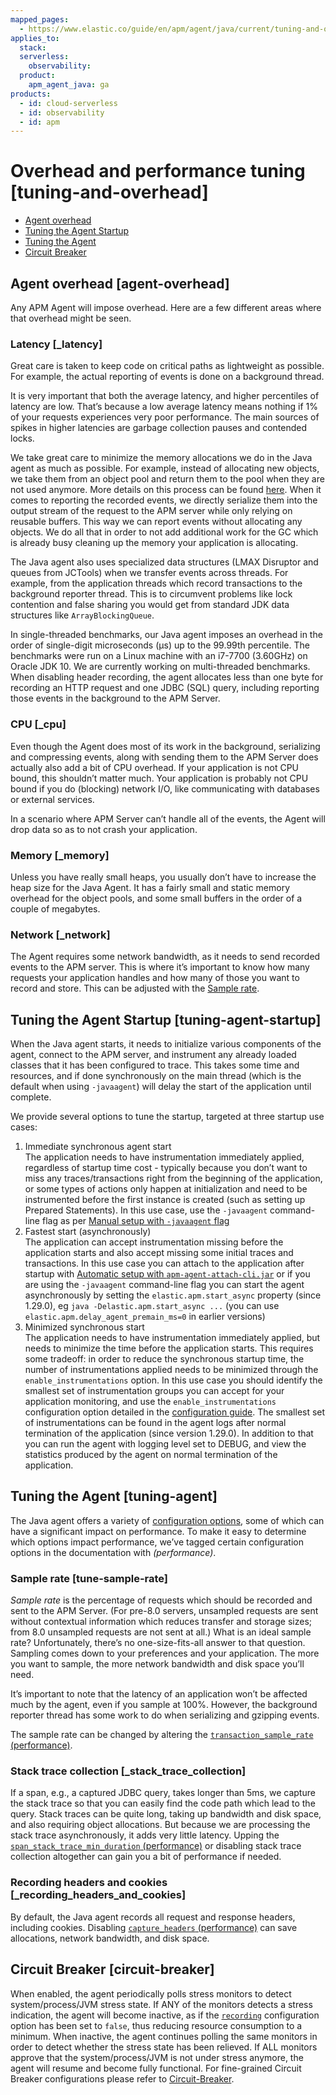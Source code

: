 ```yaml
---
mapped_pages:
  - https://www.elastic.co/guide/en/apm/agent/java/current/tuning-and-overhead.html
applies_to:
  stack:
  serverless:
    observability:
  product:
    apm_agent_java: ga
products:
  - id: cloud-serverless
  - id: observability
  - id: apm
---
```


# Overhead and performance tuning [tuning-and-overhead]

* [Agent overhead](#agent-overhead)
* [Tuning the Agent Startup](#tuning-agent-startup)
* [Tuning the Agent](#tuning-agent)
* [Circuit Breaker](#circuit-breaker)


## Agent overhead [agent-overhead]

Any APM Agent will impose overhead. Here are a few different areas where that overhead might be seen.


### Latency [_latency]

Great care is taken to keep code on critical paths as lightweight as possible. For example, the actual reporting of events is done on a background thread.

It is very important that both the average latency, and higher percentiles of latency are low. That’s because a low average latency means nothing if 1% of your requests experiences very poor performance. The main sources of spikes in higher latencies are garbage collection pauses and contended locks.

We take great care to minimize the memory allocations we do in the Java agent as much as possible. For example, instead of allocating new objects, we take them from an object pool and return them to the pool when they are not used anymore. More details on this process can be found [here](https://github.com/elastic/apm-agent-java/blob/main/apm-agent-core/README.md#lifecycle). When it comes to reporting the recorded events, we directly serialize them into the output stream of the request to the APM server while only relying on reusable buffers. This way we can report events without allocating any objects. We do all that in order to not add additional work for the GC which is already busy cleaning up the memory your application is allocating.

The Java agent also uses specialized data structures (LMAX Disruptor and queues from JCTools) when we transfer events across threads. For example, from the application threads which record transactions to the background reporter thread. This is to circumvent problems like lock contention and false sharing you would get from standard JDK data structures like `ArrayBlockingQueue`.

In single-threaded benchmarks, our Java agent imposes an overhead in the order of single-digit microseconds (µs) up to the 99.99th percentile. The benchmarks were run on a Linux machine with an i7-7700 (3.60GHz) on Oracle JDK 10. We are currently working on multi-threaded benchmarks. When disabling header recording, the agent allocates less than one byte for recording an HTTP request and one JDBC (SQL) query, including reporting those events in the background to the APM Server.


### CPU [_cpu]

Even though the Agent does most of its work in the background, serializing and compressing events, along with sending them to the APM Server does actually also add a bit of CPU overhead. If your application is not CPU bound, this shouldn’t matter much. Your application is probably not CPU bound if you do (blocking) network I/O, like communicating with databases or external services.

In a scenario where APM Server can’t handle all of the events, the Agent will drop data so as to not crash your application.


### Memory [_memory]

Unless you have really small heaps, you usually don’t have to increase the heap size for the Java Agent. It has a fairly small and static memory overhead for the object pools, and some small buffers in the order of a couple of megabytes.


### Network [_network]

The Agent requires some network bandwidth, as it needs to send recorded events to the APM server. This is where it’s important to know how many requests your application handles and how many of those you want to record and store. This can be adjusted with the [Sample rate](#tune-sample-rate).


## Tuning the Agent Startup [tuning-agent-startup]

When the Java agent starts, it needs to initialize various components of the agent, connect to the APM server, and instrument any already loaded classes that it has been configured to trace. This takes some time and resources, and if done synchronously on the main thread (which is the default when using `-javaagent`) will delay the start of the application until complete.

We provide several options to tune the startup, targeted at three startup use cases:

1. Immediate synchronous agent start<br> The application needs to have instrumentation immediately applied, regardless of startup time cost - typically because you don’t want to miss any traces/transactions right from the beginning of the application, or some types of actions only happen at initialization and need to be instrumented before the first instance is created (such as setting up Prepared Statements). In this use case, use the `-javaagent` command-line flag as per [Manual setup with `-javaagent` flag](/reference/setup-javaagent.md)
2. Fastest start (asynchronously)<br> The application can accept instrumentation missing before the application starts and also accept missing some initial traces and transactions. In this use case you can attach to the application after startup with [Automatic setup with `apm-agent-attach-cli.jar`](/reference/setup-attach-cli.md) or if you are using the `-javaagent` command-line flag you can start the agent asynchronously by setting the `elastic.apm.start_async` property (since 1.29.0), eg `java -Delastic.apm.start_async ...` (you can use `elastic.apm.delay_agent_premain_ms=0` in earlier versions)
3. Minimized synchronous start<br> The application needs to have instrumentation immediately applied, but needs to minimize the time before the application starts. This requires some tradeoff: in order to reduce the synchronous startup time, the number of instrumentations applied needs to be minimized through the `enable_instrumentations` option. In this use case you should identify the smallest set of instrumentation groups you can accept for your application monitoring, and use the `enable_instrumentations` configuration option detailed in the [configuration guide](/reference/configuration.md). The smallest set of instrumentations can be found in the agent logs after normal termination of the application (since version 1.29.0). In addition to that you can run the agent with logging level set to DEBUG, and view the statistics produced by the agent on normal termination of the application.


## Tuning the Agent [tuning-agent]

The Java agent offers a variety of [configuration options](/reference/configuration.md), some of which can have a significant impact on performance. To make it easy to determine which options impact performance, we’ve tagged certain configuration options in the documentation with *(performance)*.


### Sample rate [tune-sample-rate]

*Sample rate* is the percentage of requests which should be recorded and sent to the APM Server. (For pre-8.0 servers, unsampled requests are sent without contextual information which reduces transfer and storage sizes; from 8.0 unsampled requests are not sent at all.) What is an ideal sample rate? Unfortunately, there’s no one-size-fits-all answer to that question. Sampling comes down to your preferences and your application. The more you want to sample, the more network bandwidth and disk space you’ll need.

It’s important to note that the latency of an application won’t be affected much by the agent, even if you sample at 100%. However, the background reporter thread has some work to do when serializing and gzipping events.

The sample rate can be changed by altering the [`transaction_sample_rate` (performance)](/reference/config-core.md#config-transaction-sample-rate).


### Stack trace collection [_stack_trace_collection]

If a span, e.g., a captured JDBC query, takes longer than 5ms, we capture the stack trace so that you can easily find the code path which lead to the query. Stack traces can be quite long, taking up bandwidth and disk space, and also requiring object allocations. But because we are processing the stack trace asynchronously, it adds very little latency. Upping the [`span_stack_trace_min_duration` (performance)](/reference/config-stacktrace.md#config-span-stack-trace-min-duration) or disabling stack trace collection altogether can gain you a bit of performance if needed.


### Recording headers and cookies [_recording_headers_and_cookies]

By default, the Java agent records all request and response headers, including cookies. Disabling [`capture_headers` (performance)](/reference/config-core.md#config-capture-headers) can save allocations, network bandwidth, and disk space.


## Circuit Breaker [circuit-breaker]

When enabled, the agent periodically polls stress monitors to detect system/process/JVM stress state. If ANY of the monitors detects a stress indication, the agent will become inactive, as if the [`recording`](/reference/config-core.md#config-recording) configuration option has been set to `false`, thus reducing resource consumption to a minimum. When inactive, the agent continues polling the same monitors in order to detect whether the stress state has been relieved. If ALL monitors approve that the system/process/JVM is not under stress anymore, the agent will resume and become fully functional. For fine-grained Circuit Breaker configurations please refer to [Circuit-Breaker](/reference/config-circuit-breaker.md).

